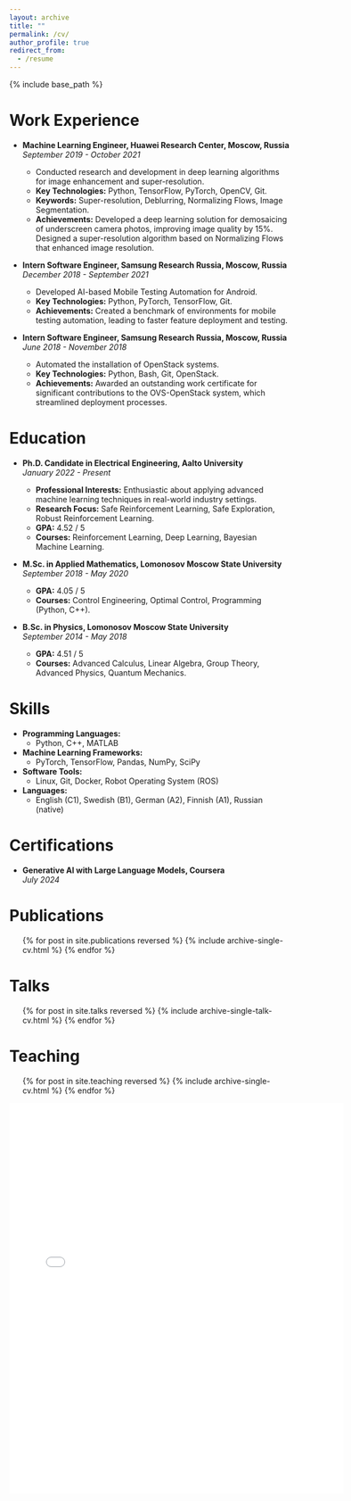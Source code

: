 ```yaml
---
layout: archive
title: ""
permalink: /cv/
author_profile: true
redirect_from:
  - /resume
---
```


{% include base_path %}

# Work Experience
* **Machine Learning Engineer, Huawei Research Center, Moscow, Russia**  
  *September 2019 - October 2021*  
  - Conducted research and development in deep learning algorithms for image enhancement and super-resolution.
  - **Key Technologies:** Python, TensorFlow, PyTorch, OpenCV, Git. 
  - **Keywords:** Super-resolution, Deblurring, Normalizing Flows, Image Segmentation.
  - **Achievements:** Developed a deep learning solution for demosaicing of underscreen camera photos, improving image quality by 15%. Designed a super-resolution algorithm based on Normalizing Flows that enhanced image resolution.

* **Intern Software Engineer, Samsung Research Russia, Moscow, Russia**  
  *December 2018 - September 2021*  
  - Developed AI-based Mobile Testing Automation for Android.
  - **Key Technologies:** Python, PyTorch, TensorFlow, Git. 
  - **Achievements:** Created a benchmark of environments for mobile testing automation, leading to faster feature deployment and testing.

* **Intern Software Engineer, Samsung Research Russia, Moscow, Russia**  
  *June 2018 - November 2018*  
  - Automated the installation of OpenStack systems.
  - **Key Technologies:** Python, Bash, Git, OpenStack.
  - **Achievements:** Awarded an outstanding work certificate for significant contributions to the OVS-OpenStack system, which streamlined deployment processes.

# Education
* **Ph.D. Candidate in Electrical Engineering, Aalto University**  
  *January 2022 - Present*  
  - **Professional Interests:** Enthusiastic about applying advanced machine learning techniques in real-world industry settings.
  - **Research Focus:** Safe Reinforcement Learning, Safe Exploration, Robust Reinforcement Learning.
  - **GPA:** 4.52 / 5
  - **Courses:** Reinforcement Learning, Deep Learning, Bayesian Machine Learning.

* **M.Sc. in Applied Mathematics, Lomonosov Moscow State University**  
  *September 2018 - May 2020*  
  - **GPA:** 4.05 / 5
  - **Courses:** Control Engineering, Optimal Control, Programming (Python, C++).

* **B.Sc. in Physics, Lomonosov Moscow State University**  
  *September 2014 - May 2018*  
  - **GPA:** 4.51 / 5
  - **Courses:** Advanced Calculus, Linear Algebra, Group Theory, Advanced Physics, Quantum Mechanics.

# Skills
* **Programming Languages:**
  - Python, C++, MATLAB
* **Machine Learning Frameworks:**
  - PyTorch, TensorFlow, Pandas, NumPy, SciPy
* **Software Tools:**
  - Linux, Git, Docker, Robot Operating System (ROS)
* **Languages:**
  - English (C1), Swedish (B1), German (A2), Finnish (A1), Russian (native)

# Certifications
* **Generative AI with Large Language Models, Coursera**  
  *July 2024*

Publications
======
  <ul>{% for post in site.publications reversed %}
    {% include archive-single-cv.html %}
  {% endfor %}</ul>
  
Talks
======
  <ul>{% for post in site.talks reversed %}
    {% include archive-single-talk-cv.html  %}
  {% endfor %}</ul>
  
Teaching
======
  <ul>{% for post in site.teaching reversed %}
    {% include archive-single-cv.html %}
  {% endfor %}</ul>

<embed src="{{ site.baseurl }}/files/nikita_kostin_cv.pdf" width="600" height="700" type='application/pdf'> 
